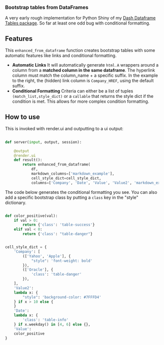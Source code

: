 ### Bootstrap tables from DataFrames

A very early rough implementation for Python Shiny of my [Dash Dataframe Tables package](https://github.com/astrowonk/dash_dataframe_table). So far at least one odd bug with conditional formatting.

## Features

This `enhanced_from_dataframe` function creates bootstrap tables with some automatic features like links and conditional formatting.

* **Automatic Links** It will automatically generate `html.A` wrappers around a column from a __matched column in the same dataframe__.  The hyperlink column must match the column_name + a specific suffix. In the example to the right, the (hidden) link column is `Company_HREF`, using the default suffix.
* **Conditional Formatting** Criteria can either be a list of tuples `(match_list,style_dict)` or a `callable` that returns the style dict if the condition is met. This allows for more complex condition formatting.

## How to use
This is invoked with render.ui and outputting to a ui output:

```python
        
def server(input, output, session):

    @output
    @render.ui
    def result():
        return enhanced_from_dataframe(
            df,
            markdown_columns=['markdown_example'],
            cell_style_dict=cell_style_dict,
            columns=['Company', 'Date', 'Value', 'Value2', 'markdown_example'])


```


The code below generates the conditional formatting you see. You can also add a specific bootstrap class by putting a `class` key in the "style" dictionary.

```python

def color_positive(val):
    if val > 0:
        return {'class': 'table-success'}
    elif val < 0:
        return {'class': "table-danger"}


cell_style_dict = {
    'Company': [
        (['Yahoo', 'Apple'], {
            "style": 'font-weight: bold'
        }),
        (['Oracle'], {
            'class': 'table-danger'
        }),
    ],
    'Value2':
    lambda x: {
        "style": 'background-color: #7FFFD4'
    } if x > 10 else {
    }
    'Date':
    lambda x: {
        'class': 'table-info'
    } if x.weekday() in [4, 6] else {},
    'Value':
    color_positive
}
```
